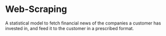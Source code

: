# Web-Scraping
A statistical model to fetch financial news of the companies a customer has invested in, and feed it to the customer in a prescribed format.

